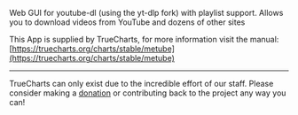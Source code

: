 Web GUI for youtube-dl (using the yt-dlp fork) with playlist support. Allows you to download videos from YouTube and dozens of other sites

This App is supplied by TrueCharts, for more information visit the manual: [https://truecharts.org/charts/stable/metube](https://truecharts.org/charts/stable/metube)

---

TrueCharts can only exist due to the incredible effort of our staff.
Please consider making a [donation](https://truecharts.org/about/sponsor) or contributing back to the project any way you can!
